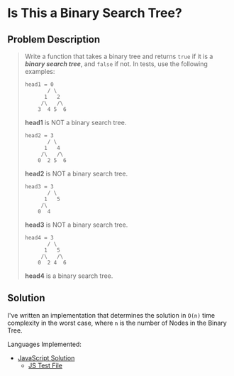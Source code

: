 # Is This a Binary Search Tree?

## Problem Description

> Write a function that takes a binary tree and returns `true` if it is a **_binary search tree_**, and `false` if not.
> In tests, use the following examples:
>
> ```
> head1 = 0
>        / \
>       1   2
>      /\   /\
>     3  4 5  6
> ```
>
> **head1** is NOT a binary search tree.
>
> ```
> head2 = 3
>        / \
>       1   4
>      /\   /\
>     0  2 5  6
> ```
>
> **head2** is NOT a binary search tree.
>
> ```
> head3 = 3
>        / \
>       1   5
>      /\
>     0  4
> ```
>
> **head3** is NOT a binary search tree.
>
> ```
> head4 = 3
>        / \
>       1   5
>      /\   /\
>     0  2 4  6
> ```
>
> **head4** is a binary search tree.

## Solution

I've written an implementation that determines the solution in `O(n)` time complexity in the worst case, where `n` is the number of Nodes in the Binary Tree.

Languages Implemented:

- [JavaScript Solution](./solution.js)
  - [JS Test File](./checkSolution.test.js)
